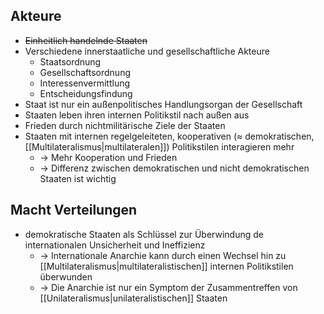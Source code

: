 
Akteure
---
- ~~Einheitlich handelnde Staaten~~
- Verschiedene innerstaatliche und gesellschaftliche Akteure
	- Staatsordnung
	- Gesellschaftsordnung
	- Interessenvermittlung
	- Entscheidungsfindung
- Staat ist nur ein außenpolitisches Handlungsorgan der Gesellschaft
- Staaten leben ihren internen Politikstil nach außen aus
- Frieden durch nichtmilitärische Ziele der Staaten
- Staaten mit internen regelgeleiteten, kooperativen ($\approx$ demokratischen, [[Multilateralismus|multilateralen]]) Politikstilen interagieren mehr
	- $\rightarrow$ Mehr Kooperation und Frieden
	- $\rightarrow$ Differenz zwischen demokratischen und nicht demokratischen Staaten ist wichtig

Macht Verteilungen
---
- demokratische Staaten als Schlüssel zur Überwindung de internationalen Unsicherheit und Ineffizienz
	- $\rightarrow$ Internationale Anarchie kann durch einen Wechsel hin zu [[Multilateralismus|multilateralistischen]] internen Politikstilen überwunden 
	- $\rightarrow$ Die Anarchie ist nur ein Symptom der Zusammentreffen von [[Unilateralismus|unilateralistischen]] Staaten